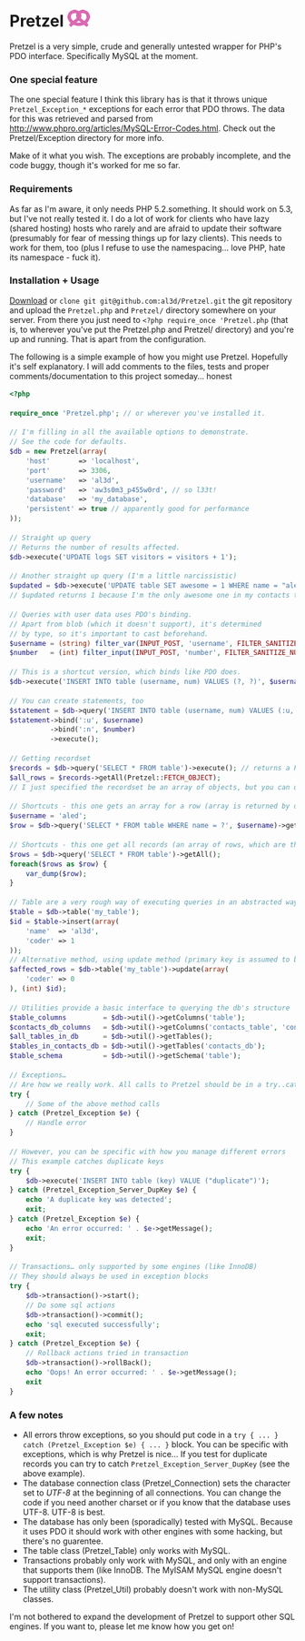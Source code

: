# Pretzel ![icon for the sake of it](https://github.com/al3d/Pretzel/raw/master/icon.png)

Pretzel is a very simple, crude and generally untested wrapper for PHP's PDO interface. Specifically MySQL at the moment.

### One special feature

The one special feature I think this library has is that it throws unique `Pretzel_Exception_*` exceptions for each error that PDO throws. The data for this was retrieved and parsed from <http://www.phpro.org/articles/MySQL-Error-Codes.html>. Check out the Pretzel/Exception directory for more info.

Make of it what you wish. The exceptions are probably incomplete, and the code buggy, though it's worked for me so far.

### Requirements

As far as I'm aware, it only needs PHP 5.2.something. It should work on 5.3, but I've not really tested it. I do a lot of work for clients who have lazy (shared hosting) hosts who rarely and are afraid to update their software (presumably for fear of messing things up for lazy clients). This needs to work for them, too (plus I refuse to use the namespacing… love PHP, hate its namespace - fuck it).

### Installation + Usage

[Download](https://github.com/al3d/Pretzel/zipball/master) or `clone git git@github.com:al3d/Pretzel.git` the git repository and upload the `Pretzel.php` and `Pretzel/` directory somewhere on your server. From there you just need to `<?php require_once 'Pretzel.php` (that is, to wherever you've put the Pretzel.php and Pretzel/ directory) and you're up and running. That is apart from the configuration.

The following is a simple example of how you might use Pretzel. Hopefully it's self explanatory. I will add comments to the files, tests and proper comments/documentation to this project someday… honest

```php
<?php

require_once 'Pretzel.php'; // or wherever you've installed it.

// I'm filling in all the available options to demonstrate.
// See the code for defaults.
$db = new Pretzel(array(
	'host'       => 'localhost',
	'port'       => 3306,
	'username'   => 'al3d',
	'password'   => 'aw3s0m3_p455w0rd', // so l33t!
	'database'   => 'my_database',
	'persistent' => true // apparently good for performance
));

// Straight up query
// Returns the number of results affected.
$db->execute('UPDATE logs SET visitors = visitors + 1');

// Another straight up query (I'm a little narcissistic)
$updated = $db->execute('UPDATE table SET awesome = 1 WHERE name = "aled"');
// $updated returns 1 because I'm the only awesome one in my contacts table

// Queries with user data uses PDO's binding.
// Apart from blob (which it doesn't support), it's determined
// by type, so it's important to cast beforehand.
$username = (string) filter_var(INPUT_POST, 'username', FILTER_SANITIZE_STRING);
$number   = (int) filter_input(INPUT_POST, 'number', FILTER_SANITIZE_NUMBER_INT);

// This is a shortcut version, which binds like PDO does.
$db->execute('INSERT INTO table (username, num) VALUES (?, ?)', $username, $number);

// You can create statements, too
$statement = $db->query('INSERT INTO table (username, num) VALUES (:u, :n)');
$statement->bind(':u', $username)
          ->bind(':n', $number)
          ->execute();

// Getting recordset
$records = $db->query('SELECT * FROM table')->execute(); // returns a Pretzel_Recordset object
$all_rows = $records->getAll(Pretzel::FETCH_OBJECT);
// I just specified the recordset be an array of objects, but you can use PDO constants too.

// Shortcuts - this one gets an array for a row (array is returned by default)
$username = 'aled';
$row = $db->query('SELECT * FROM table WHERE name = ?', $username)->getOne();

// Shortcuts - this one get all records (an array of rows, which are themselves arrays)
$rows = $db->query('SELECT * FROM table')->getAll();
foreach($rows as $row) {
	var_dump($row);
}

// Table are a very rough way of executing queries in an abstracted way, a little like ActiveRecord
$table = $db->table('my_table');
$id = $table->insert(array(
	'name'  => 'al3d',
	'coder' => 1
));
// Alternative method, using update method (primary key is assumed to be 'id' and is second parameter)
$affected_rows = $db->table('my_table')->update(array(
	'coder' => 0
), (int) $id);

// Utilities provide a basic interface to querying the db's structure
$table_columns         = $db->util()->getColumns('table');
$contacts_db_columns   = $db->util()->getColumns('contacts_table', 'contacts_db');
$all_tables_in_db      = $db->util()->getTables();
$tables_in_contacts_db = $db->util()->getTables('contacts_db');
$table_schema          = $db->util()->getSchema('table');

// Exceptions…
// Are how we really work. All calls to Pretzel should be in a try..catch block
try {
	// Some of the above method calls
} catch (Pretzel_Exception $e) {
	// Handle error
}

// However, you can be specific with how you manage different errors
// This example catches duplicate keys
try {
	$db->execute('INSERT INTO table (key) VALUE ("duplicate")');
} catch (Pretzel_Exception_Server_DupKey $e) {
	echo 'A duplicate key was detected';
	exit;
} catch (Pretzel_Exception $e) {
	echo 'An error occurred: ' . $e->getMessage();
	exit;
}

// Transactions… only supported by some engines (like InnoDB)
// They should always be used in exception blocks
try {
	$db->transaction()->start();
	// Do some sql actions
	$db->transaction()->commit();
	echo 'sql executed successfully';
	exit;
} catch (Pretzel_Exception $e) {
	// Rollback actions tried in transaction
	$db->transaction()->rollBack();
	echo 'Oops! An error occurred: ' . $e->getMessage();
	exit
}
```

### A few notes

- All errors throw exceptions, so you should put code in a `try { ... } catch (Pretzel_Exception $e) { ... }` block. You can be specific with exceptions, which is why Pretzel is nice… If you test for duplicate records you can try to catch `Pretzel_Exception_Server_DupKey` (see the above example).
- The database connection class (Pretzel_Connection) sets the character set to *UTF-8* at the beginning of all connections. You can change the code if you need another charset or if you know that the database uses UTF-8. UTF-8 is best.
- The database has only been (sporadically) tested with MySQL. Because it uses PDO it should work with other engines with some hacking, but there's no guarentee.
- The table class (Pretzel_Table) only works with MySQL.
- Transactions probably only work with MySQL, and only with an engine that supports them (like InnoDB. The MyISAM MySQL engine doesn't support transactions).
- The utility class (Pretzel_Util) probably doesn't work with non-MySQL classes.

I'm not bothered to expand the development of Pretzel to support other SQL engines. If you want to, please let me know how you get on!